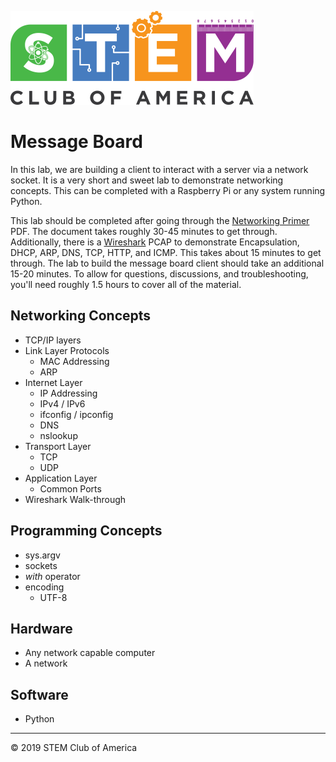 ![SCOA](https://github.com/stem-club-of-america/SCOA/blob/master/images/SCOA_Logo_Small.png)

# Message Board
In this lab, we are building a client to interact with a server via a network
socket.  It is a very short and sweet lab to demonstrate networking concepts.
This can be completed with a Raspberry Pi or any system running Python.

This lab should be completed after going through the [Networking
Primer](./Networking_Primer.pdf) PDF.  The document takes roughly 30-45 minutes
to get through.  Additionally, there is a [Wireshark](./wireshark.pcapng) PCAP 
to demonstrate Encapsulation, DHCP, ARP, DNS, TCP, HTTP, and ICMP.  This takes
about 15 minutes to get through.  The lab to build the message board client 
should take an additional 15-20 minutes.  To allow for questions, discussions, 
and troubleshooting, you'll need roughly 1.5 hours to cover all of the 
material.

## Networking Concepts

* TCP/IP layers
* Link Layer Protocols
    * MAC Addressing
    * ARP
* Internet Layer
    * IP Addressing
    * IPv4 / IPv6
    * ifconfig / ipconfig
    * DNS
    * nslookup
* Transport Layer
    * TCP
    * UDP
* Application Layer
    * Common Ports
* Wireshark Walk-through

## Programming Concepts
    
* sys.argv
* sockets
* *with* operator
* encoding
    * UTF-8

## Hardware
    
* Any network capable computer
* A network

## Software
    
* Python

---
:copyright: 2019 STEM Club of America
